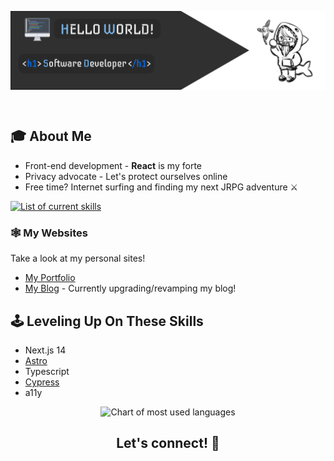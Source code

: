 <p><img align="center" src="./assets/profile_banner.png" alt="GitHub Profile Banner"></p><br>

## 🎓 **About Me**

- Front-end development - **React** is my forte
- Privacy advocate - Let's protect ourselves online
- Free time? Internet surfing and finding my next JRPG adventure ⚔

[![List of current skills](https://skillicons.dev/icons?i=git,js,html,css,py,react,vite,astro,tailwind,nextjs)](https://skillicons.dev)

### 🕸 **My Websites**

Take a look at my personal sites!

- [My Portfolio](https://www.hny-codes.com/)
- [My Blog](https://hny-blogs.vercel.app/) - Currently upgrading/revamping my blog!

## 🕹 **Leveling Up On These Skills**

- Next.js 14
- [Astro](https://astro.build/)
- Typescript
- [Cypress](https://www.cypress.io/)
- a11y

<div align="center"><img src="https://github-readme-stats.vercel.app/api/top-langs/?username=hny-codes&layout=donut&langs_count=10&theme=tokyonight" alt="Chart of most used languages"></div>

<h2 align="center"><strong>Let's connect!</strong> 💬</h2>
